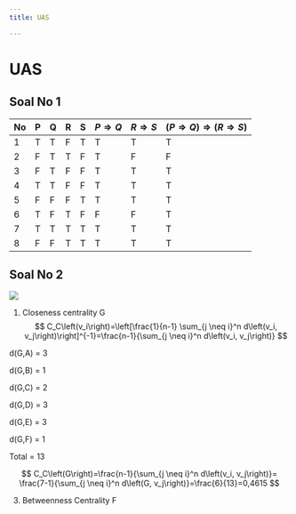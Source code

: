 ```yaml
---
title: UAS

---
```


# UAS

## Soal No 1

| No | P | Q | R | S | $P\Longrightarrow Q$ |$R\Longrightarrow S$ |$(P\Longrightarrow Q) \Longrightarrow(R\Longrightarrow S)$ |
| -------- | -------- | -------- |-------- |-------- |-------- |-------- |-------- |
| 1 | T | T | F | T | T | T | T |
| 2 | F | T | T | F | T | F | F |
| 3 | F | T  | F| F | T | T | T |
| 4 | T | T | F | F | T | T | T |
| 5 | F | F | F | T | T | T | T |
| 6 | T | F | T | F | F | F | T |
| 7 | T | T | T | T | T | T | T |
| 8 | F | F | T | T | T | T | T |


## Soal No 2

![](https://cdn.mathpix.com/snip/images/3YJ2eUWQlO_lAO99gI4LbA61S3_lEOB8nfONcw23xRA.original.fullsize.png)

1. Closeness centrality G
$$
C_C\left(v_i\right)=\left[\frac{1}{n-1} \sum_{j \neq i}^n d\left(v_i, v_j\right)\right]^{-1}=\frac{n-1}{\sum_{j \neq i}^n d\left(v_i, v_j\right)}
$$


d(G,A) = 3

d(G,B) = 1

d(G,C) = 2

d(G,D) = 3

d(G,E) = 3

d(G,F) = 1

Total = 13

$$
C_C\left(G\right)=\frac{n-1}{\sum_{j \neq i}^n d\left(v_i, v_j\right)}= \frac{7-1}{\sum_{j \neq i}^n d\left(G, v_j\right)}=\frac{6}{13}=0,4615
$$

3. Betweenness Centrality F








